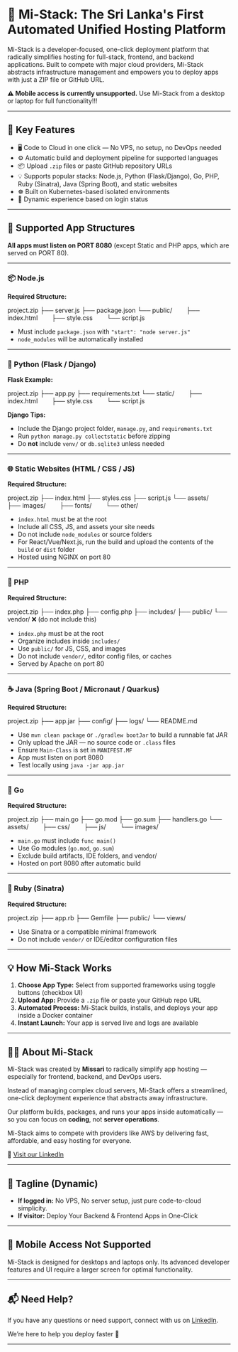 
# 🚀 Mi-Stack: The Sri Lanka's First Automated Unified Hosting Platform

Mi-Stack is a developer-focused, one-click deployment platform that radically simplifies hosting for full-stack, frontend, and backend applications. Built to compete with major cloud providers, Mi-Stack abstracts infrastructure management and empowers you to deploy apps with just a ZIP file or GitHub URL.

**⚠️ Mobile access is currently unsupported.**
Use Mi-Stack from a desktop or laptop for full functionality!!!

---

## 🌟 Key Features

* 🖥️ Code to Cloud in one click — No VPS, no setup, no DevOps needed
* ⚙️ Automatic build and deployment pipeline for supported languages
* 📦 Upload `.zip` files or paste GitHub repository URLs
* 💡 Supports popular stacks: Node.js, Python (Flask/Django), Go, PHP, Ruby (Sinatra), Java (Spring Boot), and static websites
* ☸️ Built on Kubernetes-based isolated environments
* 👤 Dynamic experience based on login status

---

## 📂 Supported App Structures

**All apps must listen on PORT 8080** (except Static and PHP apps, which are served on PORT 80).

---

### 📦 Node.js

**Required Structure:**

project.zip
├── server.js
├── package.json
└── public/
  ├── index.html
  ├── style.css
  └── script.js

* Must include `package.json` with `"start": "node server.js"`
* `node_modules` will be automatically installed

---

### 🐍 Python (Flask / Django)

**Flask Example:**

project.zip
├── app.py
├── requirements.txt
└── static/
  ├── index.html
  ├── style.css
  └── script.js

**Django Tips:**

* Include the Django project folder, `manage.py`, and `requirements.txt`
* Run `python manage.py collectstatic` before zipping
* Do **not** include `venv/` or `db.sqlite3` unless needed

---

### 🌐 Static Websites (HTML / CSS / JS)

**Required Structure:**

project.zip
├── index.html
├── styles.css
├── script.js
└── assets/
  ├── images/
  ├── fonts/
  └── other/

* `index.html` must be at the root
* Include all CSS, JS, and assets your site needs
* Do not include `node_modules` or source folders
* For React/Vue/Next.js, run the build and upload the contents of the `build` or `dist` folder
* Hosted using NGINX on port 80

---

### 🐘 PHP

**Required Structure:**

project.zip
├── index.php
├── config.php
├── includes/
├── public/
└── vendor/ ❌ (do not include this)

* `index.php` must be at the root
* Organize includes inside `includes/`
* Use `public/` for JS, CSS, and images
* Do not include `vendor/`, editor config files, or caches
* Served by Apache on port 80

---

### ☕ Java (Spring Boot / Micronaut / Quarkus)

**Required Structure:**

project.zip
├── app.jar
├── config/
├── logs/
└── README.md

* Use `mvn clean package` or `./gradlew bootJar` to build a runnable fat JAR
* Only upload the JAR — no source code or `.class` files
* Ensure `Main-Class` is set in `MANIFEST.MF`
* App must listen on port 8080
* Test locally using `java -jar app.jar`

---

### 🐹 Go

**Required Structure:**

project.zip
├── main.go
├── go.mod
├── go.sum
├── handlers.go
└── assets/
  ├── css/
  ├── js/
  └── images/

* `main.go` must include `func main()`
* Use Go modules (`go.mod`, `go.sum`)
* Exclude build artifacts, IDE folders, and vendor/
* Hosted on port 8080 after automatic build

---

### 💎 Ruby (Sinatra)

**Required Structure:**

project.zip
├── app.rb
├── Gemfile
├── public/
└── views/

* Use Sinatra or a compatible minimal framework
* Do not include `vendor/` or IDE/editor configuration files

---

## 💡 How Mi-Stack Works

1. **Choose App Type:** Select from supported frameworks using toggle buttons (checkbox UI)
2. **Upload App:** Provide a `.zip` file or paste your GitHub repo URL
3. **Automated Process:** Mi-Stack builds, installs, and deploys your app inside a Docker container
4. **Instant Launch:** Your app is served live and logs are available

---

## 🧑‍🚀 About Mi-Stack

Mi-Stack was created by **Missari** to radically simplify app hosting — especially for frontend, backend, and DevOps users.

Instead of managing complex cloud servers, Mi-Stack offers a streamlined, one-click deployment experience that abstracts away infrastructure.

Our platform builds, packages, and runs your apps inside automatically — so you can focus on **coding**, not **server operations**.

Mi-Stack aims to compete with providers like AWS by delivering fast, affordable, and easy hosting for everyone.

🔗 [Visit our LinkedIn](https://www.linkedin.com/company/mi-stack/)

---

## 📢 Tagline (Dynamic)

* **If logged in:** No VPS, No server setup, just pure code-to-cloud simplicity.
* **If visitor:** Deploy Your Backend & Frontend Apps in One-Click

---

## 🛑 Mobile Access Not Supported

Mi-Stack is designed for desktops and laptops only. Its advanced developer features and UI require a larger screen for optimal functionality.

---

## 📬 Need Help?

If you have any questions or need support, connect with us on [LinkedIn](https://www.linkedin.com/company/mi-stack/).

We’re here to help you deploy faster 🚀

---

